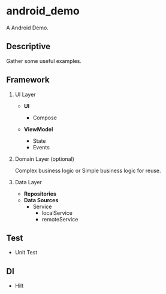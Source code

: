 # android_demo

A Android Demo.

## Descriptive

Gather some useful examples.

## Framework

1. UI Layer

   - **UI**
     - Compose

   - **ViewModel**
     - State
     - Events

2. Domain Layer (optional)

    Complex business logic or Simple business logic for reuse.

3. Data Layer

   - **Repositories**
   - **Data Sources**
     - Service
       - localService
       - remoteService

## Test

- Unit Test

## DI

- Hilt